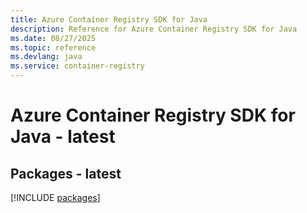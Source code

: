 ```yaml
---
title: Azure Container Registry SDK for Java
description: Reference for Azure Container Registry SDK for Java
ms.date: 08/27/2025
ms.topic: reference
ms.devlang: java
ms.service: container-registry
---
```

# Azure Container Registry SDK for Java - latest
## Packages - latest
[!INCLUDE [packages](container-registry-index.md)]